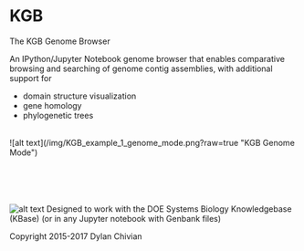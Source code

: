 # KGB

  The KGB Genome Browser
 
  An IPython/Jupyter Notebook genome browser that enables comparative
  browsing and searching of genome contig assemblies, with additional
  support for

  * domain structure visualization
  * gene homology
  * phylogenetic trees
   
<br>
![alt text](/img/KGB_example_1_genome_mode.png?raw=true "KGB Genome Mode")

<br><br><br><br>
![alt text](https://avatars2.githubusercontent.com/u/1263946?v=3&s=84 "KBase") Designed to work with the DOE Systems Biology Knowledgebase (KBase)  (or in any Jupyter notebook with Genbank files)

Copyright 2015-2017 Dylan Chivian
